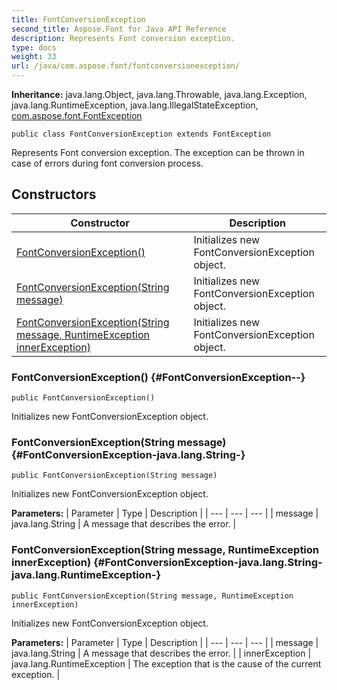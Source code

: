 ```yaml
---
title: FontConversionException
second_title: Aspose.Font for Java API Reference
description: Represents Font conversion exception.
type: docs
weight: 33
url: /java/com.aspose.font/fontconversionexception/
---
```

**Inheritance:**
java.lang.Object, java.lang.Throwable, java.lang.Exception, java.lang.RuntimeException, java.lang.IllegalStateException, [com.aspose.font.FontException](../../com.aspose.font/fontexception)
```
public class FontConversionException extends FontException
```

Represents Font conversion exception. The exception can be thrown in case of errors during font conversion process.
## Constructors

| Constructor | Description |
| --- | --- |
| [FontConversionException()](#FontConversionException--) | Initializes new  FontConversionException  object. |
| [FontConversionException(String message)](#FontConversionException-java.lang.String-) | Initializes new  FontConversionException  object. |
| [FontConversionException(String message, RuntimeException innerException)](#FontConversionException-java.lang.String-java.lang.RuntimeException-) | Initializes new  FontConversionException  object. |
### FontConversionException() {#FontConversionException--}
```
public FontConversionException()
```


Initializes new  FontConversionException  object.

### FontConversionException(String message) {#FontConversionException-java.lang.String-}
```
public FontConversionException(String message)
```


Initializes new  FontConversionException  object.

**Parameters:**
| Parameter | Type | Description |
| --- | --- | --- |
| message | java.lang.String | A message that describes the error. |

### FontConversionException(String message, RuntimeException innerException) {#FontConversionException-java.lang.String-java.lang.RuntimeException-}
```
public FontConversionException(String message, RuntimeException innerException)
```


Initializes new  FontConversionException  object.

**Parameters:**
| Parameter | Type | Description |
| --- | --- | --- |
| message | java.lang.String | A message that describes the error. |
| innerException | java.lang.RuntimeException | The exception that is the cause of the current exception. |


